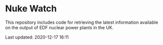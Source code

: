 # Nuke Watch

This repository includes code for retrieving the latest information available on the output of EDF nuclear power plants in the UK.

Last updated: 2020-12-17 16:11